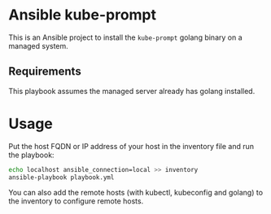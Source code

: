 # Ansible kube-prompt

This is an Ansible project to install the `kube-prompt` golang binary on a
managed system.

## Requirements
This playbook assumes the managed server already has golang installed.

# Usage
Put the host FQDN or IP address of your host in the inventory file and run the
playbook:  

```sh
echo localhost ansible_connection=local >> inventory
ansible-playbook playbook.yml
```
You can also add the remote hosts (with kubectl, kubeconfig and golang) to 
the inventory to configure remote hosts.

